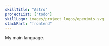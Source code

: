 ```yaml
---
skillTitle: "Astro"
projectList: ["todo"]
skillLogo: images/project_logos/openimis.svg
stackPart: "frontend"
---
```


My main language.